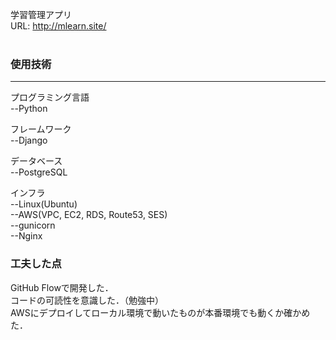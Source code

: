 学習管理アプリ<br>
URL: http://mlearn.site/
<br><br>

<h3>使用技術</h3>
<hr>
プログラミング言語<br>
--Python

フレームワーク<br>
--Django

データベース<br>
--PostgreSQL

インフラ<br>
--Linux(Ubuntu)<br>
--AWS(VPC, EC2, RDS, Route53, SES)<br>
--gunicorn<br>
--Nginx<br>

<h3>工夫した点</h3>
GitHub Flowで開発した．<br>
コードの可読性を意識した．（勉強中）<br>
AWSにデプロイしてローカル環境で動いたものが本番環境でも動くか確かめた．<br>
